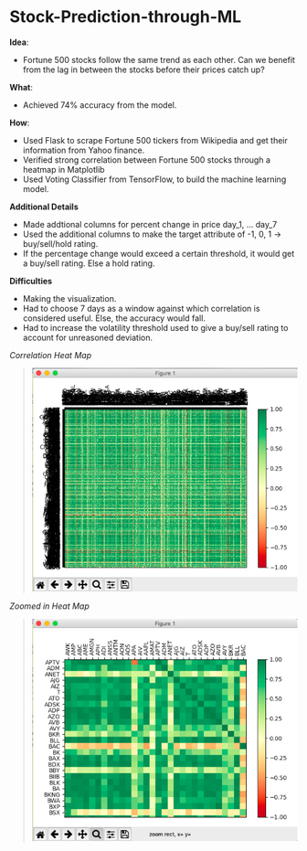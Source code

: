 # Stock-Prediction-through-ML

**Idea**: 
- Fortune 500 stocks follow the same trend as each other. Can we benefit from the lag in between the stocks before their prices catch up?

**What**: 
- Achieved 74% accuracy from the model.

**How**:
- Used Flask to scrape Fortune 500 tickers from Wikipedia and get their information from Yahoo finance.
- Verified strong correlation between Fortune 500 stocks through a heatmap in Matplotlib
- Used Voting Classifier from TensorFlow, to build the machine learning model.

**Additional Details**
- Made addtional columns for percent change in price day_1, ... day_7
- Used the additional columns to make the target attribute of -1, 0, 1 -> buy/sell/hold rating.
- If the percentage change would exceed a certain threshold, it would get a buy/sell rating. Else a hold rating.


**Difficulties**
- Making the visualization.
- Had to choose 7 days as a window against which correlation is considered useful. Else, the accuracy would fall.
- Had to increase the volatility threshold used to give a buy/sell rating to account for unreasoned deviation.

*Correlation Heat Map*
> ![alt text](https://github.com/yousufafroze/Stock-Prediction-through-ML/blob/master/visualization_1.png)

*Zoomed in Heat Map*
> ![alt text](https://github.com/yousufafroze/Stock-Prediction-through-ML/blob/master/visualization_2.png)





